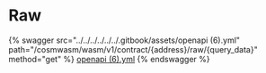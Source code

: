 # Raw

{% swagger src="../../../../../../.gitbook/assets/openapi (6).yml" path="/cosmwasm/wasm/v1/contract/{address}/raw/{query_data}" method="get" %}
[openapi (6).yml](<../../../../../../.gitbook/assets/openapi (6).yml>)
{% endswagger %}
